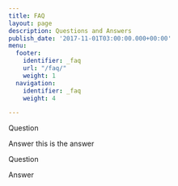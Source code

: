 ```yaml
---
title: FAQ
layout: page
description: Questions and Answers
publish_date: '2017-11-01T03:00:00.000+00:00'
menu:
  footer:
    identifier: _faq
    url: "/faq/"
    weight: 1
  navigation:
    identifier: _faq
    weight: 4

---
```

Question

Answer this is the answer

Question

Answer
